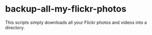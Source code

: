 # backup-all-my-flickr-photos

This scripts simply downloads all your Flickr photos and videos into a directory.

